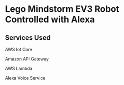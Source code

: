 # Lego Mindstorm EV3 Robot Controlled with Alexa

## Services Used

AWS Iot Core

Amazon API Gateway

AWS Lambda



Alexa Voice Service
